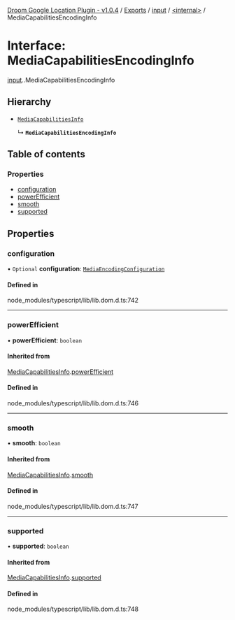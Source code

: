 [Droom Google Location Plugin - v1.0.4](../README.md) / [Exports](../modules.md) / [input](../modules/input.md) / [<internal\>](../modules/input._internal_.md) / MediaCapabilitiesEncodingInfo

# Interface: MediaCapabilitiesEncodingInfo

[input](../modules/input.md).[<internal>](../modules/input._internal_.md).MediaCapabilitiesEncodingInfo

## Hierarchy

- [`MediaCapabilitiesInfo`](input._internal_.MediaCapabilitiesInfo.md)

  ↳ **`MediaCapabilitiesEncodingInfo`**

## Table of contents

### Properties

- [configuration](input._internal_.MediaCapabilitiesEncodingInfo.md#configuration)
- [powerEfficient](input._internal_.MediaCapabilitiesEncodingInfo.md#powerefficient)
- [smooth](input._internal_.MediaCapabilitiesEncodingInfo.md#smooth)
- [supported](input._internal_.MediaCapabilitiesEncodingInfo.md#supported)

## Properties

### configuration

• `Optional` **configuration**: [`MediaEncodingConfiguration`](input._internal_.MediaEncodingConfiguration.md)

#### Defined in

node_modules/typescript/lib/lib.dom.d.ts:742

___

### powerEfficient

• **powerEfficient**: `boolean`

#### Inherited from

[MediaCapabilitiesInfo](input._internal_.MediaCapabilitiesInfo.md).[powerEfficient](input._internal_.MediaCapabilitiesInfo.md#powerefficient)

#### Defined in

node_modules/typescript/lib/lib.dom.d.ts:746

___

### smooth

• **smooth**: `boolean`

#### Inherited from

[MediaCapabilitiesInfo](input._internal_.MediaCapabilitiesInfo.md).[smooth](input._internal_.MediaCapabilitiesInfo.md#smooth)

#### Defined in

node_modules/typescript/lib/lib.dom.d.ts:747

___

### supported

• **supported**: `boolean`

#### Inherited from

[MediaCapabilitiesInfo](input._internal_.MediaCapabilitiesInfo.md).[supported](input._internal_.MediaCapabilitiesInfo.md#supported)

#### Defined in

node_modules/typescript/lib/lib.dom.d.ts:748
